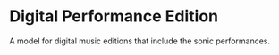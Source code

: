 # Digital Performance Edition
A model for digital music editions that include the sonic performances.
